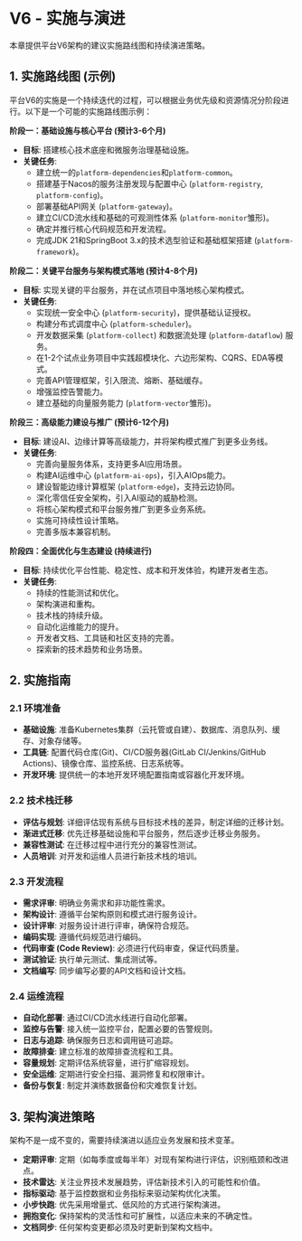 # V6 - 实施与演进

本章提供平台V6架构的建议实施路线图和持续演进策略。

## 1. 实施路线图 (示例)

平台V6的实施是一个持续迭代的过程，可以根据业务优先级和资源情况分阶段进行。以下是一个可能的实施路线图示例：

**阶段一：基础设施与核心平台 (预计3-6个月)**

- **目标**: 搭建核心技术底座和微服务治理基础设施。
- **关键任务**:
    - 建立统一的`platform-dependencies`和`platform-common`。
    - 搭建基于Nacos的服务注册发现与配置中心 (`platform-registry`, `platform-config`)。
    - 部署基础API网关 (`platform-gateway`)。
    - 建立CI/CD流水线和基础的可观测性体系 (`platform-monitor`雏形)。
    - 确定并推行核心代码规范和开发流程。
    - 完成JDK 21和SpringBoot 3.x的技术选型验证和基础框架搭建 (`platform-framework`)。

**阶段二：关键平台服务与架构模式落地 (预计4-8个月)**

- **目标**: 实现关键的平台服务，并在试点项目中落地核心架构模式。
- **关键任务**:
    - 实现统一安全中心 (`platform-security`)，提供基础认证授权。
    - 构建分布式调度中心 (`platform-scheduler`)。
    - 开发数据采集 (`platform-collect`) 和数据流处理 (`platform-dataflow`) 服务。
    - 在1-2个试点业务项目中实践超模块化、六边形架构、CQRS、EDA等模式。
    - 完善API管理框架，引入限流、熔断、基础缓存。
    - 增强监控告警能力。
    - 建立基础的向量服务能力 (`platform-vector`雏形)。

**阶段三：高级能力建设与推广 (预计6-12个月)**

- **目标**: 建设AI、边缘计算等高级能力，并将架构模式推广到更多业务线。
- **关键任务**:
    - 完善向量服务体系，支持更多AI应用场景。
    - 构建AI运维中心 (`platform-ai-ops`)，引入AIOps能力。
    - 建设智能边缘计算框架 (`platform-edge`)，支持云边协同。
    - 深化零信任安全架构，引入AI驱动的威胁检测。
    - 将核心架构模式和平台服务推广到更多业务系统。
    - 实施可持续性设计策略。
    - 完善多版本兼容机制。

**阶段四：全面优化与生态建设 (持续进行)**

- **目标**: 持续优化平台性能、稳定性、成本和开发体验，构建开发者生态。
- **关键任务**:
    - 持续的性能测试和优化。
    - 架构演进和重构。
    - 技术栈的持续升级。
    - 自动化运维能力的提升。
    - 开发者文档、工具链和社区支持的完善。
    - 探索新的技术趋势和业务场景。

## 2. 实施指南

### 2.1 环境准备

- **基础设施**: 准备Kubernetes集群（云托管或自建）、数据库、消息队列、缓存、对象存储等。
- **工具链**: 配置代码仓库(Git)、CI/CD服务器(GitLab CI/Jenkins/GitHub Actions)、镜像仓库、监控系统、日志系统等。
- **开发环境**: 提供统一的本地开发环境配置指南或容器化开发环境。

### 2.2 技术栈迁移

- **评估与规划**: 详细评估现有系统与目标技术栈的差异，制定详细的迁移计划。
- **渐进式迁移**: 优先迁移基础设施和平台服务，然后逐步迁移业务服务。
- **兼容性测试**: 在迁移过程中进行充分的兼容性测试。
- **人员培训**: 对开发和运维人员进行新技术栈的培训。

### 2.3 开发流程

- **需求评审**: 明确业务需求和非功能性需求。
- **架构设计**: 遵循平台架构原则和模式进行服务设计。
- **设计评审**: 对服务设计进行评审，确保符合规范。
- **编码实现**: 遵循代码规范进行编码。
- **代码审查 (Code Review)**: 必须进行代码审查，保证代码质量。
- **测试验证**: 执行单元测试、集成测试等。
- **文档编写**: 同步编写必要的API文档和设计文档。

### 2.4 运维流程

- **自动化部署**: 通过CI/CD流水线进行自动化部署。
- **监控与告警**: 接入统一监控平台，配置必要的告警规则。
- **日志与追踪**: 确保服务日志和调用链可追踪。
- **故障排查**: 建立标准的故障排查流程和工具。
- **容量规划**: 定期评估系统容量，进行扩缩容规划。
- **安全运维**: 定期进行安全扫描、漏洞修复和权限审计。
- **备份与恢复**: 制定并演练数据备份和灾难恢复计划。

## 3. 架构演进策略

架构不是一成不变的，需要持续演进以适应业务发展和技术变革。

- **定期评审**: 定期（如每季度或每半年）对现有架构进行评估，识别瓶颈和改进点。
- **技术雷达**: 关注业界技术发展趋势，评估新技术引入的可能性和价值。
- **指标驱动**: 基于监控数据和业务指标来驱动架构优化决策。
- **小步快跑**: 优先采用增量式、低风险的方式进行架构演进。
- **拥抱变化**: 保持架构的灵活性和可扩展性，以适应未来的不确定性。
- **文档同步**: 任何架构变更都必须及时更新到架构文档中。 